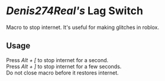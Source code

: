*Denis274Real's* Lag Switch
=========================
Macro to stop internet. It's useful for making glitches in roblox.

Usage
-----
Press *Alt + [* to stop internet for a second.  
Press *Alt + ]* to stop internet for a few seconds.  
Do not close macro before it restores internet.  